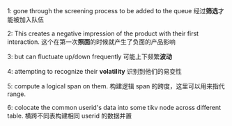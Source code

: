 1: gone through the screening process to be added to the queue
经过**筛选**才能被加入队伍

2: This creates a negative impression of the product with their first interaction.
这个在第一次**照面**的时候就产生了负面的产品影响

3: but can fluctuate up/down frequently
可能上下频繁**波动**

4: attempting to recognize their **volatility**
识别到他们的易变性

5: compute a logical span on them. 构建逻辑 span 的跨度，这里可以用来指代 range.

6: colocate the common userid's data into some tikv node across different table. 横跨不同表构建相同 userid 的数据并置
